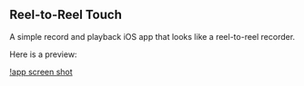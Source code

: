 ## Reel-to-Reel Touch

A simple record and playback iOS app that looks like a reel-to-reel
recorder.

Here is a preview:

[!app screen shot](http://files.evanlong.info/rsynced/app.png)

